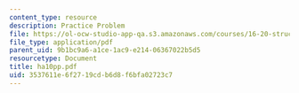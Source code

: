 ```yaml
---
content_type: resource
description: Practice Problem
file: https://ol-ocw-studio-app-qa.s3.amazonaws.com/courses/16-20-structural-mechanics-fall-2002/3537611e6f2719cdb6d8f6bfa02723c7_ha10pp.pdf
file_type: application/pdf
parent_uid: 9b1bc9a6-a1ce-1ac9-e214-06367022b5d5
resourcetype: Document
title: ha10pp.pdf
uid: 3537611e-6f27-19cd-b6d8-f6bfa02723c7
---
```

